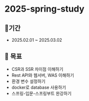 # 2025-spring-study

## 🏃기간
- 2025.02.01 ~ 2025.03.02

## 🚀 목표
- CSR과 SSR 차이점 이해하기
- Rest API와 웹서버, WAS 이해하기
- 환경 변수 설정하기
- docker로 database 사용하기
- 스프링-입문-스프링부트 완강하기
